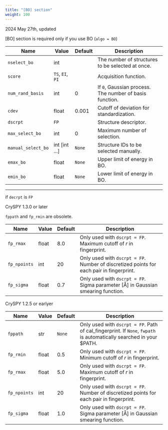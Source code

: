 ```yaml
---
title: "[BO] section"
weight: 100
---
```


2024 May 27th, updated

[BO] section is required only if you use BO (`algo = BO`)

| Name | Value | Default | Description |
| ---- | ----- | ------- | ----------- |
| `nselect_bo` | int |  | The number of structures to be selected at once.  |
| `score` | `TS`, `EI`, `PI` |   | Acquisition function.  |
| `num_rand_basis` | int | 0  | If `0`, Gaussian process. The number of basis function.  |
| `cdev` | float | 0.001  | Cutoff of deviation for standardization.  |
| `dscrpt` | `FP` |   | Structure descriptor. |
| `max_select_bo` | int  | 0  | Maximum number of selection. |
| `manual_select_bo` | int [int ...]  | `None` | Structure IDs to be selected manually. |
| `emax_bo` | float | `None` | Upper limit of energy in BO. |
| `emin_bo` | float | `None` | Lower limit of energy in BO. |


--------------------------
if `decrpt` is `FP`

CrySPY 1.3.0 or later

`fppath` and `fp_rmin` are obsolete.

| Name | Value | Default | Description |
| ---- | ----- | ------- | ----------- |
| `fp_rmax` | float  | 8.0  | Only used with `dscrpt = FP`. Maximum cutoff of *r* in fingerprint. |
| `fp_npoints` | int  | 20  | Only used with `dscrpt = FP`. Number of discretized points for each pair in fingerprint. |
| `fp_sigma` | float  | 0.7  | Only used with `dscrpt = FP`. Sigma parameter [Å] in Gaussian smearing function. |


CrySPY 1.2.5 or earlyer

| Name | Value | Default | Description |
| ---- | ----- | ------- | ----------- |
| `fppath` | str | `None`  | Only used with `dscrpt = FP`. Path of cal_fingerprint. If `None`, `fwpath` is automatically searched in your $PATH. |
| `fp_rmin` | float  | 0.5  | Only used with `dscrpt = FP`. Minimum cutoff of *r* in fingerprint. |
| `fp_rmax` | float  | 5.0  | Only used with `dscrpt = FP`. Maximum cutoff of *r* in fingerprint. |
| `fp_npoints` | int  | 20  | Only used with `dscrpt = FP`. Number of discretized points for each pair in fingerprint. |
| `fp_sigma` | float  | 1.0  | Only used with `dscrpt = FP`. Sigma parameter [Å] in Gaussian smearing function. |
